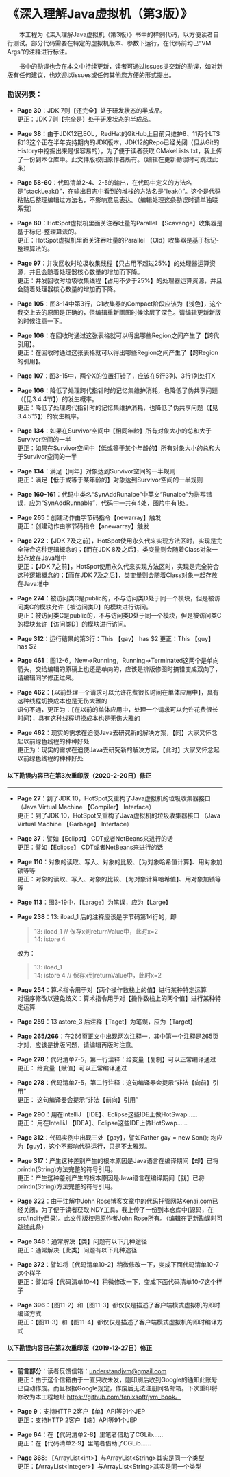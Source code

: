 # 《深入理解Java虚拟机（第3版）》
　　本工程为《深入理解Java虚拟机（第3版）》书中的样例代码，以方便读者自行测试。部分代码需要在特定的虚拟机版本、参数下运行，在代码前均已“VM Args”的注释进行标注。

　　书中的勘误也会在本文中持续更新，读者可通过issues提交新的勘误，如对新版有任何建议，也欢迎以issues或任何其他您方便的形式提出。

### 勘误列表：
- **Page 30**：JDK 7则【还完全】处于研发状态的半成品。
<br>更正：JDK 7则【完全是】处于研发状态的半成品。

- **Page 38**：由于JDK12已EOL，RedHat的GitHub上目前只维护8、11两个LTS和13这个正在半年支持期内的JDK版本，JDK12的Repo已经关闭（但从Git的History中挖掘出来是很容易的），为了便于读者获取 CMakeLists.txt，我上传了一份到本仓库中。此文件版权归原作者所有。（编辑在更新勘误时可跳过此条）

- **Page 58-60**：代码清单2-4、2-5的输出，在代码中定义的方法名是“stackLeak()”，在输出日志中看到的堆栈的方法名是“leak()”。这个是代码粘贴后整理编辑过方法名，不影响意思表达。（编辑处理这条勘误时请单独联系我）

- **Page 80**：HotSpot虚拟机里面关注吞吐量的Parallel 【Scavenge】收集器是基于标记-整理算法的。
<br>更正：HotSpot虚拟机里面关注吞吐量的Parallel 【Old】收集器是基于标记-整理算法的。

- **Page 97**：并发回收时垃圾收集线程【只占用不超过25%】的处理器运算资源，并且会随着处理器核心数量的增加而下降。
<br>更正：并发回收时垃圾收集线程【占用不少于25%】的处理器运算资源，并且会随着处理器核心数量的增加而下降。

- **Page 105**：图3-14中第3行，G1收集器的Compact阶段应该为【浅色】，这个我交上去的原图是正确的，但编辑重新画图时候涂层了深色。请编辑更新新版的时候注意一下。

- **Page 106**：在回收时通过这张表格就可以得出哪些Region之间产生了【跨代引用】。
<br>更正：在回收时通过这张表格就可以得出哪些Region之间产生了【跨Region的引用】。

- **Page 107**：图3-15中，两个X的位置打错了，应该在5行3列、3行1列处打X

- **Page 106**：降低了处理跨代指针时的记忆集维护消耗，也降低了伪共享问题（【见3.4.4节】）的发生概率。
<br>更正：降低了处理跨代指针时的记忆集维护消耗，也降低了伪共享问题（【见3.4.5节】）的发生概率。

- **Page 134**：如果在Survivor空间中【相同年龄】所有对象大小的总和大于Survivor空间的一半
<br>更正：如果在Survivor空间中【低或等于某个年龄的】所有对象大小的总和大于Survivor空间的一半

- **Page 134**：满足【同年】对象达到Survivor空间的一半规则
<br>更正：满足【低于或等于某年龄的】对象达到Survivor空间的一半规则

- **Page 160-161**：代码中类名“SynAddRunalbe”中英文“Runalbe”为拼写错误，应为“SynAddRunnable”，代码中一共有4处，图片中有1处。

- **Page 265**：创建动作由字节码指令【newarray】触发
<br>更正：创建动作由字节码指令【anewarray】触发

- **Page 272**：【JDK 7及之前】，HotSpot使用永久代来实现方法区时，实现是完全符合这种逻辑概念的；【而在JDK 8及之后】，类变量则会随着Class对象一起存放在Java堆中
<br>更正：【JDK 7之前】，HotSpot使用永久代来实现方法区时，实现是完全符合这种逻辑概念的；【而在JDK 7及之后】，类变量则会随着Class对象一起存放在Java堆中

- **Page 274**：被访问类C是public的，不与访问类D处于同一个模块，但是被访问类C的模块允许【被访问类D】的模块进行访问。
<br>更正：被访问类C是public的，不与访问类D处于同一个模块，但是被访问类C的模块允许【访问类D】的模块进行访问。

- **Page 312**：运行结果的第3行：This 【gay】 has $2
更正：This 【guy】 has $2

- **Page 461**：图12-6，New->Running，Running->Terminated这两个是单向箭头，交给编辑的原稿上也还是单向的，应该是排版修图时搞错变成双向了，请编辑同学修正过来。

- **Page 462**：【以前处理一个请求可以允许花费很长时间在单体应用中】，具有这种线程切换成本也是无伤大雅的
<br>语句不通，更正为：【在以前的单体应用中，处理一个请求可以允许花费很长时间】，具有这种线程切换成本也是无伤大雅的

- **Page 462**：现实的需求在迫使Java去研究新的解决方案，【同】大家又怀念起以前绿色线程的种种好处
<br>更正为：现实的需求在迫使Java去研究新的解决方案，【此时】大家又怀念起以前绿色线程的种种好处

#### 以下勘误内容已在第3次重印版（2020-2-20日）修正
------
- **Page 27**：到了JDK 10，HotSpot又重构了Java虚拟机的垃圾收集器接口 （Java Virtual Machine 【Compiler】 Interface）
  <br>更正：到了JDK 10，HotSpot又重构了Java虚拟机的垃圾收集器接口 （Java Virtual Machine 【Garbage】 Interface）
  
- **Page 37**：譬如【Eclipst】 CDT或者NetBeans来进行的话
  <br>更正：譬如【Eclipse】 CDT或者NetBeans来进行的话
  
- **Page 110**：对象的读取、写入、对象的比较、【为对象哈希值计算】、用对象加锁等等
  <br>更正：对象的读取、写入、对象的比较、【为对象计算哈希值】、用对象加锁等等
  
- **Page 113**：图3-19中，【Larage】为笔误，应为【Large】

- **Page 238**：13: iload_1 后的注释应该是字节码第14行的，即
  >   13:  iload_1   // 保存x到returnValue中，此时x=2  
  >   14:  istore  4  

  改为：
  >   13:  iload_1    
  >   14:  istore  4  // 保存x到returnValue中，此时x=2
  
- **Page 254**：算术指令用于对【两个操作数栈上的值】进行某种特定运算
 <br>对语序修改以避免歧义：算术指令用于对【操作数栈上的两个值】进行某种特定运算
 
- **Page 259**：13 astore_3 后注释【Taget】为笔误，应为【Target】

- **Page 265/266**：在266页正文中出现两次注释一，其中第一个注释是265页才对，应该是排版问题，请编辑再版时注意。

- **Page 278**：代码清单7-5，第一行注释：给变量【复制】可以正常编译通过
 <br>更正：
 给变量【赋值】可以正常编译通过
 
 - **Page 278**：代码清单7-5，第二行注释：这句编译器会提示“非法【向前】引用”
 <br>更正：
 这句编译器会提示“非法【前向】引用”
 
- **Page 290**：用在IntelliJ 【IDE】、Eclipse这些IDE上做HotSwap……
 <br>更正：
 用在IntelliJ 【IDEA】、Eclipse这些IDE上做HotSwap……
 
- **Page 312**：代码实例中出现三处【gay】，譬如Father gay = new Son(); 均应为【guy】，这个不影响代码运行，只是不太雅观。

- **Page 317**：产生这种差别产生的根本原因是Java语言在编译期间【却】已将println(String)方法完整的符号引用。
 <br>更正：产生这种差别产生的根本原因是Java语言在编译期间【就】已将println(String)方法完整的符号引用。

- **Page 322**：由于注解中John Rose博客文章中的代码托管网站Kenai.com已经关闭，为了便于读者获取INDY工具，我上传了一份到本仓库中(源码，在src/indify目录)。此文件版权归原作者John Rose所有。（编辑在更新勘误时可跳过此条）

- **Page 348**：通常解决【类】问题有以下几种途径
 <br>更正：通常解决【此类】问题有以下几种途径

- **Page 372**：譬如将【代码清单10-2】稍微修改一下，变成下面代码清单10-7这个样子
 <br>更正：譬如将【代码清单10-4】稍微修改一下，变成下面代码清单10-7这个样子

- **Page 396**：【图11-2】和【图11-3】都仅仅是描述了客户端模式虚拟机的即时编译方式
 <br>更正：【图11-3】和【图11-4】都仅仅是描述了客户端模式虚拟机的即时编译方式
 
  
#### 以下勘误内容已在第2次重印版（2019-12-27日）修正
------
- **前言部分**：读者反馈信箱：understandjvm@gmail.com 
  <br>更正：由于这个信箱由于一直只收未发，刚印刷后收到Google的通知此账号已自动作废。而且根据Google规定，作废后无法注册同名邮箱。下次重印将修改为本工程地址:https://github.com/fenixsoft/jvm_book。

- **Page 9**：支持HTTP 2客户【单】API等91个JEP
  <br>更正：支持HTTP 2客户【端】API等91个JEP

- **Page 64**：在【代码清单2-8】里笔者借助了CGLib……
  <br>更正：在【代码清单2-9】里笔者借助了CGLib……

- **Page 368**: 【ArrayList&lt;int&gt;】与ArrayList&lt;String&gt;其实是同一个类型
  <br>更正：【ArrayList&lt;Integer&gt;】与ArrayList&lt;String&gt;其实是同一个类型
